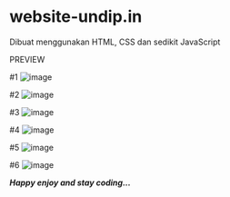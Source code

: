 # website-undip.in
Dibuat menggunakan HTML, CSS dan sedikit JavaScript

PREVIEW

#1
![image](https://user-images.githubusercontent.com/79729674/162976738-11ad5136-9d90-4bf0-8e2d-6dd3c498bda5.png)

#2
![image](https://user-images.githubusercontent.com/79729674/162976832-ca22361d-2713-484d-9f6c-232747401fda.png)

#3
![image](https://user-images.githubusercontent.com/79729674/162976901-257c7bd3-e0c1-4297-85bf-404271910e7c.png)

#4
![image](https://user-images.githubusercontent.com/79729674/162977164-c66ca4f3-a195-4495-9e2a-ef9c7fed778f.png)

#5
![image](https://user-images.githubusercontent.com/79729674/162977231-d18445e1-b82b-4fa5-806e-91c403213ef2.png)

#6
![image](https://user-images.githubusercontent.com/79729674/162977337-183b49a9-018a-42a2-855d-346d90ebffe5.png)

_**Happy enjoy and stay coding...**_
